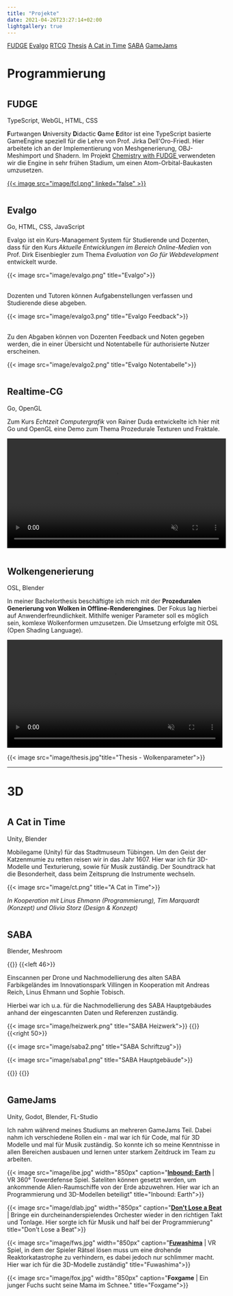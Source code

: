 ```yaml
---
title: "Projekte"
date: 2021-04-26T23:27:14+02:00
lightgallery: true
---
```


<div class="sidebar">
  <a href="#fudge">FUDGE</a>
  <a href="#evalgo">Evalgo</a>
  <a href="#rtcg">RTCG</a>
  <a href="#thesis">Thesis</a>
  <a href="#cat">A Cat in Time</a>
  <a href="#saba">SABA</a>
  <a href="#gamejams">GameJams</a>
  <i class="sidebar-arrow fas fa-chevron-left"></i>
</div>

# Programmierung

<h2 id="fudge"> FUDGE <a href="https://github.com/JirkaDellOro/FUDGE"><i class="fab fa-github fa-gh"> <i class="fas fa-angle-right"></i></i></a></h2>
<span class="describer-right">TypeScript, WebGL, HTML, CSS</span>

**F**urtwangen **U**niversity **D**idactic **G**ame **E**ditor ist eine TypeScript basierte GameEngine speziell für die Lehre von Prof. Jirka Dell'Oro-Friedl. Hier arbeitete ich an der Implementierung von Meshgenerierung, OBJ-Meshimport und Shadern. Im Projekt <a href="https://github.com/hs-furtwangen/FUDGE-Chemistry_MasterW19">Chemistry with FUDGE <i class="fab fa-github fa-gh"></i></a> verwendeten wir die Engine in sehr frühen Stadium, um einen Atom-Orbital-Baukasten umzusetzen.

<a href="https://hs-furtwangen.github.io/FUDGE-Chemistry_MasterW19/app/index.html">{{< image src="image/fcl.png" linked="false" >}}</a>


<h2 id="evalgo"> Evalgo <a href="https://github.com/SimonStorlSchulke/Evalgo"><i class="fab fa-github fa-gh"> <i class="fas fa-angle-right"></i></i></a></h2>
<p class="describer-right">Go, HTML, CSS, JavaScript</p>

Evalgo ist ein Kurs-Management System für Studierende und Dozenten, dass für den Kurs *Aktuelle Entwicklungen im Bereich Online-Medien* von Prof. Dirk Eisenbiegler zum Thema *Evaluation von Go für Webdevelopment* entwickelt wurde. 

{{< image src="image/evalgo.png" title="Evalgo">}}
<br><br>

Dozenten und Tutoren können Aufgabenstellungen verfassen und Studierende diese abgeben.

{{< image src="image/evalgo3.png" title="Evalgo Feedback">}}
<br><br>

Zu den Abgaben können von Dozenten Feedback und Noten gegeben werden, die in einer Übersicht und Notentabelle für authorisierte Nutzer erscheinen. 

{{< image src="image/evalgo2.png" title="Evalgo Notentabelle">}}

<h2 id="rtcg"> Realtime-CG <a href="https://github.com/SimonStorlSchulke/RealtimeCG"><i class="fab fa-github fa-gh"> <i class="fas fa-angle-right"></i></i></a></h2>
<p class="describer-right">Go, OpenGL</p>

Zum Kurs *Echtzeit Computergrafik* von Rainer Duda entwickelte ich hier mit Go und OpenGL eine Demo zum Thema Prozedurale Texturen und Fraktale.

<video width="512px" autoplay muted loop>
  <source src="res/shading.mp4" type="video/mp4">
</video> 

<h2 id="thesis"> Wolkengenerierung <a href="res/Bachelorarbeit_Simon_Storl-Schulke.pdf"><i class="fas fa-file-pdf"></i> <i class="fas fa-angle-right"></i></i></a></h2>
<p class="describer-right">OSL, Blender</p>

In meiner Bachelorthesis beschäftigte ich mich mit der **Prozeduralen Generierung von Wolken in Offline-Renderengines**. Der Fokus lag hierbei auf Anwenderfreundlichkeit. Mithilfe weniger Parameter soll es möglich sein, komlexe Wolkenformen umzusetzen. Die Umsetzung erfolgte mit OSL (Open Shading Language).

<video width="100%" autoplay muted loop controls>
  <source src="res/thesis_example.mp4" type="video/mp4">
</video> 

{{< image src="image/thesis.jpg"title="Thesis - Wolkenparameter">}}

<hr>

# 3D

<h2 id="cat"> A Cat in Time</h2>
<p class="describer-right">Unity, Blender</p>

Mobilegame (Unity) für das Stadtmuseum Tübingen. Um den Geist der Katzenmumie zu retten reisen wir in das Jahr 1607. Hier war ich für 3D-Modelle und Texturierung, sowie für Musik zuständig. Der Soundtrack hat die Besonderheit, dass beim Zeitsprung die Instrumente wechseln.


{{< image src="image/ct.png" title="A Cat in Time">}}

*In Kooperation mit Linus Ehmann (Programmierung), Tim Marquardt (Konzept) und Olivia Storz (Design & Konzept)*

<h2 id="saba"> SABA</h2>
<p class="describer-right">Blender, Meshroom</p>

{{<twoculumn>}}
{{<left 46>}}

Einscannen per Drone und Nachmodellierung des alten SABA Farbikgeländes im Innovationspark Villingen in Kooperation mit Andreas Reich, Linus Ehmann und Sophie Tobisch. 

Hierbei war ich u.a. für die Nachmodellierung des SABA Hauptgebäudes anhand der eingescannten Daten und Referenzen zuständig.

{{< image src="image/heizwerk.png" title="SABA Heizwerk">}}
{{</left>}}
{{<right 50>}}

{{< image src="image/saba2.png" title="SABA Schriftzug">}}

{{< image src="image/saba1.png" title="SABA Hauptgebäude">}}

{{</right>}}
{{</twoculumn>}}

<h2 id="gamejams"> GameJams</h2>
<p class="describer-right">Unity, Godot, Blender, FL-Studio</p>

Ich nahm während meines Studiums an mehreren GameJams Teil. Dabei nahm ich verschiedene Rollen ein - mal war ich für Code, mal für 3D Modelle und mal für Musik zuständig. So konnte ich so meine Kenntnisse in allen Bereichen ausbauen und lernen unter starkem Zeitdruck im Team zu arbeiten.


{{< image src="image/ibe.jpg" width="850px" caption="[**Inbound: Earth**](https://globalgamejam.org/2019/games/inbound-earth) | VR 360° Towerdefense Spiel. Sateliten können gesetzt werden, um ankommende Alien-Raumschiffe von der Erde abzuwehren. Hier war ich an Programmierung und 3D-Modellen beteiligt" title="Inbound: Earth">}}

{{< image src="image/dlab.jpg" width="850px" caption="[**Don't Lose a Beat**](https://github.com/CalvinDO/DontLoseABeat) | Bringe ein durcheinanderspielendes Orchester wieder in den richtigen Takt und Tonlage. Hier sorgte ich für Musik und half bei der Programmierung" title="Don't Lose a Beat">}}

{{< image src="image/fws.jpg" width="850px" caption="[**Fuwashima**](https://globalgamejam.org/2020/games/fuwashima-2) | VR Spiel, in dem der Spieler Rätsel lösen muss um eine drohende Reaktorkatastrophe zu verhindern, es dabei jedoch nur schlimmer macht. Hier war ich für die 3D-Modelle zuständig" title="Fuwashima">}}

{{< image src="image/fox.jpg" width="850px" caption="**Foxgame** | Ein junger Fuchs sucht seine Mama im Schnee." title="Foxgame">}}

<style>
  .page {
    max-width: 1000px;
}

.shadow {
  box-shadow: 8px 5px 20px #1114;
}

h2 {
  margin-top: 42px !important;
}
</style>
